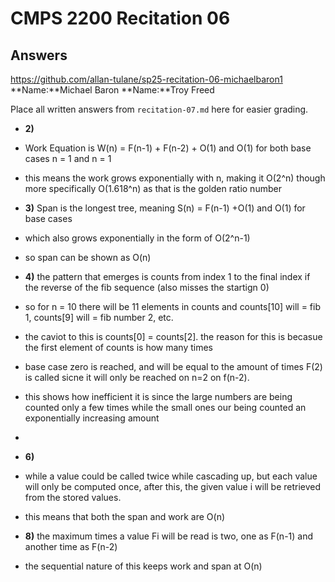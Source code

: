 # CMPS 2200 Recitation 06
## Answers
https://github.com/allan-tulane/sp25-recitation-06-michaelbaron1
**Name:**Michael Baron
**Name:**Troy Freed


Place all written answers from `recitation-07.md` here for easier grading.



- **2)**
- Work Equation is W(n) = F(n-1) + F(n-2) + O(1) and O(1) for both base cases n = 1 and n = 1
- this means the work grows exponentially with n, making it O(2^n) though more specifically O(1.618^n) as that is the golden ratio number 
- **3)**
Span is the longest tree, meaning S(n) = F(n-1) +O(1) and O(1) for base cases 
- which also grows exponentially in the form of O(2^n-1)
- so span can be shown as O(n)
- **4)**
the pattern that emerges is counts from index 1 to the final index if the reverse of the fib sequence (also misses the startign 0)
- so for n = 10 there will be 11 elements in counts and counts[10] will = fib 1, counts[9] will = fib number 2, etc.
- the caviot to this is counts[0] = counts[2]. the reason for this is becasue the first element of counts is how many times 
- base case zero is reached, and will be equal to the amount of times F(2) is called sicne it will only be reached on n=2 on f(n-2).
- this shows how inefficient it is since the large numbers are being counted only a few times while the small ones our being counted an exponentially increasing amount
- 
- **6)**
- while a value could be called twice while cascading up, but each value will only be computed once, after this, the given value i will be retrieved from the stored values. 
- this means that both the span and work are O(n)

- **8)**
the maximum times a value Fi will be read is two, one as F(n-1) and another time as F(n-2)
- the sequential nature of this keeps work and span at O(n)
